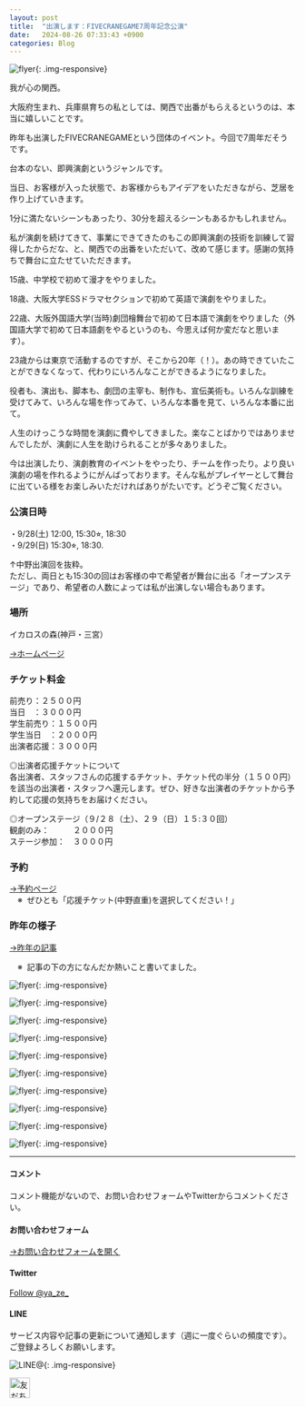 ```yaml
---
layout: post
title:  "出演します：FIVECRANEGAME7周年記念公演"
date:   2024-08-26 07:33:43 +0900
categories: Blog
---
```


![flyer]({{site.baseurl}}/img/20240826_01.jpeg){: .img-responsive}

我が心の関西。

大阪府生まれ、兵庫県育ちの私としては、関西で出番がもらえるというのは、本当に嬉しいことです。

昨年も出演したFIVECRANEGAMEという団体のイベント。今回で7周年だそうです。

台本のない、即興演劇というジャンルです。

当日、お客様が入った状態で、お客様からもアイデアをいただきながら、芝居を作り上げていきます。

1分に満たないシーンもあったり、30分を超えるシーンもあるかもしれません。

私が演劇を続けてきて、事業にできてきたのもこの即興演劇の技術を訓練して習得したからだな、と、関西での出番をいただいて、改めて感じます。感謝の気持ちで舞台に立たせていただきます。

15歳、中学校で初めて漫才をやりました。

18歳、大阪大学ESSドラマセクションで初めて英語で演劇をやりました。

22歳、大阪外国語大学(当時)劇団檜舞台で初めて日本語で演劇をやりました（外国語大学で初めて日本語劇をやるというのも、今思えば何か変だなと思います）。

23歳からは東京で活動するのですが、そこから20年（！）。あの時できていたことができなくなって、代わりにいろんなことができるようになりました。

役者も、演出も、脚本も、劇団の主宰も、制作も、宣伝美術も。いろんな訓練を受けてみて、いろんな場を作ってみて、いろんな本番を見て、いろんな本番に出て。

人生のけっこうな時間を演劇に費やしてきました。楽なことばかりではありませんでしたが、演劇に人生を助けられることが多々ありました。

今は出演したり、演劇教育のイベントをやったり、チームを作ったり。より良い演劇の場を作れるようにがんばっております。そんな私がプレイヤーとして舞台に出ている様をお楽しみいただければありがたいです。どうぞご覧ください。

### 公演日時
・9/28(土) 12:00, 15:30⭐︎, 18:30  
・9/29(日) 15:30⭐︎, 18:30.   

↑中野出演回を抜粋。  
ただし、両日とも15:30の回はお客様の中で希望者が舞台に出る「オープンステージ」であり、希望者の人数によっては私が出演しない場合もあります。

### 場所
イカロスの森(神戸・三宮）

[→ホームページ](http://ikaros.sakura.ne.jp/index5.html)

### チケット料金
前売り：２５００円  
当日　：３０００円  
学生前売り：１５００円  
学生当日　：２０００円  
出演者応援：３０００円  

◎出演者応援チケットについて  
各出演者、スタッフさんの応援するチケット、チケット代の半分（１５００円）を該当の出演者・スタッフへ還元します。ぜひ、好きな出演者のチケットから予約して応援の気持ちをお届けください。

◎オープンステージ（９/２８（土）、２９（日）１５:３０回）  
観劇のみ：　　　２０００円  
ステージ参加：　３０００円  

### 予約

[→予約ページ](https://ticket.corich.jp/apply/336614/)  
　※  ぜひとも「応援チケット(中野直重)を選択してください！」


### 昨年の様子

[→昨年の記事](https://naoshigenakanoyaze.github.io/blog/2023/10/06/FiveCraneGame/)

　※  記事の下の方になんだか熱いこと書いてました。



![flyer]({{site.baseurl}}/img/20231006_04.jpg){: .img-responsive}

![flyer]({{site.baseurl}}/img/20231006_05.jpg){: .img-responsive}

![flyer]({{site.baseurl}}/img/20231006_06.jpg){: .img-responsive}

![flyer]({{site.baseurl}}/img/20231006_14.jpg){: .img-responsive}

![flyer]({{site.baseurl}}/img/20231006_15.jpg){: .img-responsive}

![flyer]({{site.baseurl}}/img/20231006_16.jpg){: .img-responsive}

![flyer]({{site.baseurl}}/img/20231006_17.jpg){: .img-responsive}

![flyer]({{site.baseurl}}/img/20231006_18.jpg){: .img-responsive}

![flyer]({{site.baseurl}}/img/20231006_19.jpg){: .img-responsive}

![flyer]({{site.baseurl}}/img/20231006_21.jpg){: .img-responsive}






---
#### コメント
コメント機能がないので、お問い合わせフォームやTwitterからコメントください。

#### お問い合わせフォーム
[→お問い合わせフォームを開く]({{site.baseurl}}/docs/contact/)

#### Twitter

<a href="https://twitter.com/ya_ze_?ref_src=twsrc%5Etfw" class="twitter-follow-button" data-show-count="false">Follow @ya_ze_</a><script async src="https://platform.twitter.com/widgets.js" charset="utf-8"></script>


#### LINE

サービス内容や記事の更新について通知します（週に一度ぐらいの頻度です）。
ご登録よろしくお願いします。

![LINE@]({{site.baseurl}}/img/lineat.png){: .img-responsive}

<a href="https://line.me/R/ti/p/%40tqt3140x"><img height="36" border="0" alt="友だち追加" src="https://scdn.line-apps.com/n/line_add_friends/btn/ja.png"></a>
